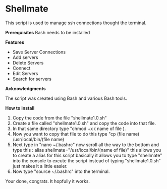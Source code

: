 # Shellmate
This script is used to manage ssh connections thought the terminal.

**Prerequisites** 
Bash needs to be installed

**Features**
* Save Server Connections
* Add servers 
* Delete Servers
* Connect
* Edit Servers
* Search for servers

**Acknowledgments**

The script was created using Bash and various Bash tools.

**How to install**

1. Copy the code from the file "shellmate1.0.sh"
2. Create a file called "shellmate1.0.sh" and copy the code into that file. 
3. In that same directory type "chmod +x ( name of file ). 
4. Now you want to copy that file to do this type "cp (file name) /usr/local/bin/(file name)
5. Next type in "nano ~/.bashrc" now scroll all the way to the bottom and type this : alias shellmate="/usr/local/bin/(name of file)" this allows you to create a alias for this script basically it allows you to type "shellmate" into the console to excute the script instead of typing "shellmate1.0.sh" just makes it a little easier. 
6. Now type "source ~/.bashrc" into the terminal. 
  
  Your done, congrats. It hopfully it works. 
